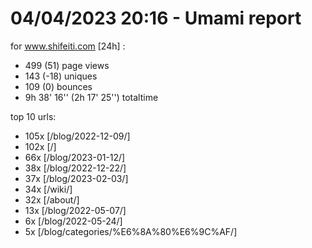 # 04/04/2023 20:16 - Umami report
for www.shifeiti.com [24h] :

 - 499 (51) page views
 - 143 (-18) uniques
 - 109 (0) bounces
 - 9h 38' 16'' (2h 17' 25'') totaltime


top 10 urls:
 - 105x [/blog/2022-12-09/]
 - 102x [/]
 - 66x [/blog/2023-01-12/]
 - 38x [/blog/2022-12-22/]
 - 37x [/blog/2023-02-03/]
 - 34x [/wiki/]
 - 32x [/about/]
 - 13x [/blog/2022-05-07/]
 - 6x [/blog/2022-05-24/]
 - 5x [/blog/categories/%E6%8A%80%E6%9C%AF/]


